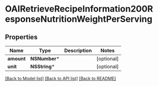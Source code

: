 # OAIRetrieveRecipeInformation200ResponseNutritionWeightPerServing

## Properties
Name | Type | Description | Notes
------------ | ------------- | ------------- | -------------
**amount** | **NSNumber*** |  | [optional] 
**unit** | **NSString*** |  | [optional] 

[[Back to Model list]](../README.md#documentation-for-models) [[Back to API list]](../README.md#documentation-for-api-endpoints) [[Back to README]](../README.md)


